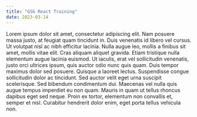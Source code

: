 ```yaml
---
title: "GSG React Training"
date: 2023-03-14
---
```




Lorem ipsum dolor sit amet, consectetur adipiscing elit. Nam posuere massa justo, at feugiat quam tincidunt in. 
Duis venenatis id libero vel cursus. Ut volutpat nisl ac nibh efficitur lacinia. Nulla augue leo, mollis a
finibus sit amet, mollis vitae elit. Cras aliquam aliquet gravida. Etiam tristique nulla elementum augue 
lacinia euismod. Ut iaculis, erat vel sollicitudin venenatis, justo orci ultrices ipsum, quis auctor odio nunc quis quam. Duis tempor maximus dolor sed posuere. Quisque a laoreet lectus. Suspendisse congue
sollicitudin dolor ac tincidunt. Sed auctor velit eget urna suscipit scelerisque. Sed bibendum condimentum 
dui. Maecenas vel nulla quis augue tempus imperdiet eu non quam. Mauris in quam ut tellus rhoncus dapibus eget
sed neque. Proin ex tortor, elementum non convallis et, semper et nisl. Curabitur hendrerit dolor enim, eget porta tellus vehicula non.

